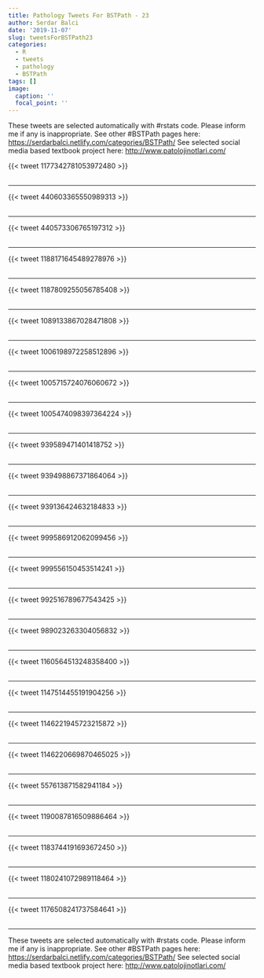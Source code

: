```yaml
---
title: Pathology Tweets For BSTPath - 23
author: Serdar Balci
date: '2019-11-07'
slug: tweetsForBSTPath23
categories:
  - R
  - tweets
  - pathology
  - BSTPath
tags: []
image:
  caption: ''
  focal_point: ''
---
```



These tweets are selected automatically with #rstats code. Please inform me if any is inappropriate.
See other #BSTPath pages here: https://serdarbalci.netlify.com/categories/BSTPath/ 
See selected social media based textbook project here: http://www.patolojinotlari.com/

{{< tweet 1177342781053972480 >}}
<br>
<br>
<hr>
{{< tweet 440603365550989313 >}}
<br>
<br>
<hr>
{{< tweet 440573306765197312 >}}
<br>
<br>
<hr>
{{< tweet 1188171645489278976 >}}
<br>
<br>
<hr>
{{< tweet 1187809255056785408 >}}
<br>
<br>
<hr>
{{< tweet 1089133867028471808 >}}
<br>
<br>
<hr>
{{< tweet 1006198972258512896 >}}
<br>
<br>
<hr>
{{< tweet 1005715724076060672 >}}
<br>
<br>
<hr>
{{< tweet 1005474098397364224 >}}
<br>
<br>
<hr>
{{< tweet 939589471401418752 >}}
<br>
<br>
<hr>
{{< tweet 939498867371864064 >}}
<br>
<br>
<hr>
{{< tweet 939136424632184833 >}}
<br>
<br>
<hr>
{{< tweet 999586912062099456 >}}
<br>
<br>
<hr>
{{< tweet 999556150453514241 >}}
<br>
<br>
<hr>
{{< tweet 992516789677543425 >}}
<br>
<br>
<hr>
{{< tweet 989023263304056832 >}}
<br>
<br>
<hr>
{{< tweet 1160564513248358400 >}}
<br>
<br>
<hr>
{{< tweet 1147514455191904256 >}}
<br>
<br>
<hr>
{{< tweet 1146221945723215872 >}}
<br>
<br>
<hr>
{{< tweet 1146220669870465025 >}}
<br>
<br>
<hr>
{{< tweet 557613871582941184 >}}
<br>
<br>
<hr>
{{< tweet 1190087816509886464 >}}
<br>
<br>
<hr>
{{< tweet 1183744191693672450 >}}
<br>
<br>
<hr>
{{< tweet 1180241072989118464 >}}
<br>
<br>
<hr>
{{< tweet 1176508241737584641 >}}
<br>
<br>
<hr>


These tweets are selected automatically with #rstats code. Please inform me if any is inappropriate.
See other #BSTPath pages here: https://serdarbalci.netlify.com/categories/BSTPath/ 
See selected social media based textbook project here: http://www.patolojinotlari.com/
